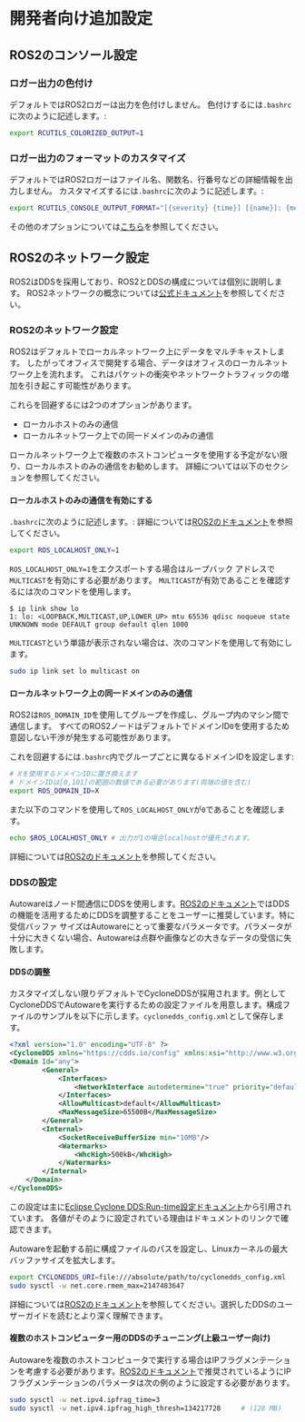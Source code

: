 # 開発者向け追加設定

## ROS2のコンソール設定

### ロガー出力の色付け

デフォルトではROS2ロガーは出力を色付けしません。
色付けするには`.bashrc`に次のように記述します。:

```bash
export RCUTILS_COLORIZED_OUTPUT=1
```

### ロガー出力のフォーマットのカスタマイズ

デフォルトではROS2ロガーはファイル名、関数名、行番号などの詳細情報を出力しません。
カスタマイズするには`.bashrc`に次のように記述します。:

```bash
export RCUTILS_CONSOLE_OUTPUT_FORMAT="[{severity} {time}] [{name}]: {message} ({function_name}() at {file_name}:{line_number})"
```

その他のオプションについては[こちら](https://docs.ros.org/en/rolling/Tutorials/Logging-and-logger-configuration.html#console-output-formatting)を参照してください。

## ROS2のネットワーク設定
ROS2はDDSを採用しており、ROS2とDDSの構成については個別に説明します。
ROS2ネットワークの概念については[公式ドキュメント](http://design.ros2.org/articles/ros_on_dds.html)を参照してください。

### ROS2のネットワーク設定

ROS2はデフォルトでローカルネットワーク上にデータをマルチキャストします。
したがってオフィスで開発する場合、データはオフィスのローカルネットワーク上を流れます。
これはパケットの衝突やネットワークトラフィックの増加を引き起こす可能性があります。

これらを回避するには2つのオプションがあります。

- ローカルホストのみの通信
- ローカルネットワーク上での同一ドメインのみの通信

ローカルネットワーク上で複数のホストコンピュータを使用する予定がない限り、ローカルホストのみの通信をお勧めします。
詳細については以下のセクションを参照してください。

#### ローカルホストのみの通信を有効にする

`.bashrc`に次のように記述します。:
詳細については[ROS2のドキュメント](https://docs.ros.org/en/humble/Tutorials/Beginner-CLI-Tools/Configuring-ROS2-Environment.html#the-ros-localhost-only-variable)を参照してください。

```bash
export ROS_LOCALHOST_ONLY=1
```

`ROS_LOCALHOST_ONLY=1`をエクスポートする場合はループバック アドレスで`MULTICAST`を有効にする必要があります。
`MULTICAST`が有効であることを確認するには次のコマンドを使用します。

```console
$ ip link show lo
1: lo: <LOOPBACK,MULTICAST,UP,LOWER_UP> mtu 65536 qdisc noqueue state UNKNOWN mode DEFAULT group default qlen 1000
```

`MULTICAST`という単語が表示されない場合は、次のコマンドを使用して有効にします。

```bash
sudo ip link set lo multicast on
```

#### ローカルネットワーク上の同一ドメインのみの通信

ROS2は`ROS_DOMAIN_ID`を使用してグループを作成し、グループ内のマシン間で通信します。
すべてのROS2ノードはデフォルトでドメインID`0`を使用するため意図しない干渉が発生する可能性があります。

これを回避するには`.bashrc`内でグループごとに異なるドメインIDを設定します:

```bash
# Xを使用するドメインIDに置き換えます
# ドメインIDは[0,101]の範囲の数値である必要があります(両端の値を含む)
export ROS_DOMAIN_ID=X
```

また以下のコマンドを使用して`ROS_LOCALHOST_ONLY`が`0`であることを確認します。

```bash
echo $ROS_LOCALHOST_ONLY # 出力が1の場合localhostが優先されます。
```

詳細については[ROS2のドキュメント](https://docs.ros.org/en/humble/Tutorials/Beginner-CLI-Tools/Configuring-ROS2-Environment.html#the-ros-domain-id-variable)を参照してください。

### DDSの設定

Autowareはノード間通信にDDSを使用します。[ROS2のドキュメント](https://docs.ros.org/en/humble/How-To-Guides/DDS-tuning.html)ではDDSの機能を活用するためにDDSを調整することをユーザーに推奨しています。特に受信バッファ サイズはAutowareにとって重要なパラメータです。パラメータが十分に大きくない場合、Autowareは点群や画像などの大きなデータの受信に失敗します。

#### DDSの調整

カスタマイズしない限りデフォルトでCycloneDDSが採用されます。例としてCycloneDDSでAutowareを実行するための設定ファイルを用意します。構成ファイルのサンプルを以下に示します。`cyclonedds_config.xml`として保存します。

```xml
<?xml version="1.0" encoding="UTF-8" ?>
<CycloneDDS xmlns="https://cdds.io/config" xmlns:xsi="http://www.w3.org/2001/XMLSchema-instance" xsi:schemaLocation="https://cdds.io/config https://raw.githubusercontent.com/eclipse-cyclonedds/cyclonedds/master/etc/cyclonedds.xsd">
<Domain Id="any">
        <General>
            <Interfaces>
                <NetworkInterface autodetermine="true" priority="default" multicast="default" />
            </Interfaces>
            <AllowMulticast>default</AllowMulticast>
            <MaxMessageSize>65500B</MaxMessageSize>
        </General>
        <Internal>
            <SocketReceiveBufferSize min="10MB"/>
            <Watermarks>
                <WhcHigh>500kB</WhcHigh>
            </Watermarks>
        </Internal>
    </Domain>
</CycloneDDS>
```

この設定は主に[Eclipse Cyclone DDS:Run-time設定ドキュメント](https://github.com/eclipse-cyclonedds/cyclonedds/tree/a10ced3c81cc009e7176912190f710331a4d6caf#run-time-configuration)から引用されています。
各値がそのように設定されている理由はドキュメントのリンクで確認できます。

Autowareを起動する前に構成ファイルのパスを設定し、Linuxカーネルの最大バッファサイズを拡大します。

```bash
export CYCLONEDDS_URI=file:///absolute/path/to/cyclonedds_config.xml
sudo sysctl -w net.core.rmem_max=2147483647
```

詳細については[ROS2のドキュメント](https://docs.ros.org/en/humble/How-To-Guides/DDS-tuning.html)を参照してください。選択したDDSのユーザーガイドを読むとより深く理解できます。

#### 複数のホストコンピューター用のDDSのチューニング(上級ユーザー向け)

Autowareを複数のホストコンピュータで実行する場合はIPフラグメンテーションを考慮する必要があります。[ROS2のドキュメント](https://docs.ros.org/en/humble/How-To-Guides/DDS-tuning.html#cross-vendor-tuning)で推奨されているようにIPフラグメンテーションのパラメータは次の例のように設定する必要があります。

```bash
sudo sysctl -w net.ipv4.ipfrag_time=3
sudo sysctl -w net.ipv4.ipfrag_high_thresh=134217728     # (128 MB)
```
